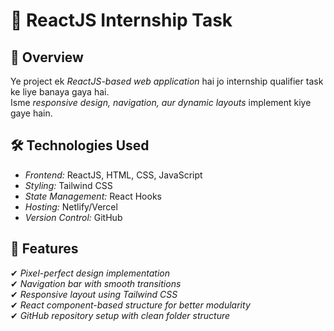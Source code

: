 # 🚀 ReactJS Internship Task

## 📌 Overview
Ye project ek *ReactJS-based web application* hai jo internship qualifier task ke liye banaya gaya hai.  
Isme *responsive design, navigation, aur dynamic layouts* implement kiye gaye hain.



## 🛠 Technologies Used
- *Frontend:* ReactJS, HTML, CSS, JavaScript
- *Styling:* Tailwind CSS
- *State Management:* React Hooks
- *Hosting:* Netlify/Vercel
- *Version Control:* GitHub

## 🚀 Features
✔ *Pixel-perfect design implementation*  
✔ *Navigation bar with smooth transitions*  
✔ *Responsive layout using Tailwind CSS*  
✔ *React component-based structure for better modularity*  
✔ *GitHub repository setup with clean folder structure*  
